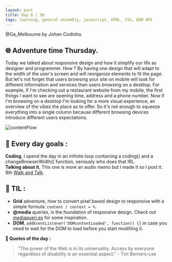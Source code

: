 ```yaml
---
layout: post
title: Day 8 / 56
tags: learning, general assembly, javascript, HTML, CSS, DOM API
---
```

@Ga_Melbourne by *Johan Codinha*.

## :globe_with_meridians: Adventure time Thursday.  

Today we talked about responsive design and how it simplify our life as designer and programmer. How ? By having one design that will adapt to the width of the user's screen and will reorganize elements to fit the page. But let's not forget that users browsing your site on mobile will look for different information and services than users browsing on a desktop. For example, if I'm checking out a restaurant website from my mobile, the first things I want to see are opening time, address and a phone number. Now if I'm browsing on a desktop I'm looking for a more visual experience, an overview of the vibes the place as to offer. So it's not enough to squeeze everything into a single column because different browsing devices introduce different users expectations.  

![contentFlow](/contentWater.jpg)  

## :dart: Every day goals :  

**Coding**, I spend the day in an infinite loop containing a coding() and a  changeBrowserWidth() function, seriously who does that IRL.  
**Talking about it**, This one is more an audio memo but I made it so I post it. 8th [Walk and Talk](https://soundcloud.com/johan-c-819300950/walk-and-talk-day-7-58).  

## :book: TIL :
- **Grid** adventure, how to convert pixel based design to responsive with a simple formula: `content / context = %`.  
- **@media** queries, is the foundation of responsive design. Check out [mediaqueri.es](http://mediaqueri.es) for some inspiration.  
- **DOM**, `addEventListener('DOMcontentLoaded', function() {}` in case you need to wait for the DOM to load before you start modifiing it.  

**:shell: Quotes of the day :**  

>"The power of the Web is in its universality. Access by everyone regardless of disability is an essential aspect." - Tim Berners-Lee